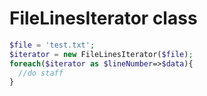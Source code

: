 FileLinesIterator class
======================

~~~php
$file = 'test.txt';
$iterator = new FileLinesIterator($file);
foreach($iterator as $lineNumber=>$data){
  //do staff
}
~~~
